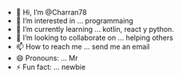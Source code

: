 - 👋 Hi, I’m @Charran78
- 👀 I’m interested in ... programmaing
- 🌱 I’m currently learning ... kotlin, react y python. 
- 💞️ I’m looking to collaborate on ... helping others
- 📫 How to reach me ... send me an email
- 😄 Pronouns: ... Mr
- ⚡ Fun fact: ... newbie

<!---
Charran78/Charran78 is a ✨ special ✨ repository because its `README.md` (this file) appears on your GitHub profile.
You can click the Preview link to take a look at your changes.
--->
